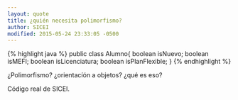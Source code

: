 ```yaml
---
layout: quote
title: ¿quién necesita polimorfismo?
author: SICEI
modified: 2015-05-24 23:33:05 -0500
---
```

{% highlight java %}
    public class Alumno{
        boolean isNuevo;
        boolean isMEFI;
        boolean isLicenciatura;
        boolean isPlanFlexible;
    }
{% endhighlight %}

¿Polimorfismo? ¿orientacíón a objetos? ¿qué es eso?

Código real de SICEI.
